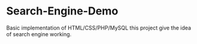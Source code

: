 # Search-Engine-Demo
Basic implementation of HTML/CSS/PHP/MySQL
this project give the idea of search engine working.
